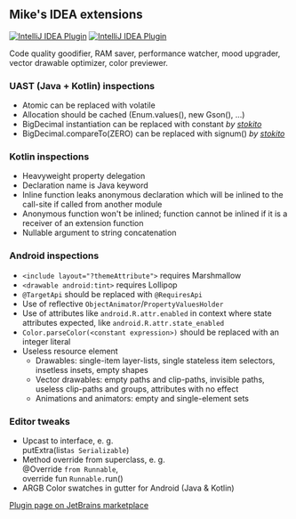 
## Mike's IDEA extensions

[![IntelliJ IDEA Plugin](https://img.shields.io/jetbrains/plugin/v/12690-mike-s-idea-extensions?label=plugin&logo=intellij-idea)](https://plugins.jetbrains.com/plugin/12690-mike-s-idea-extensions/)
[![IntelliJ IDEA Plugin](https://img.shields.io/jetbrains/plugin/d/12690-mike-s-idea-extensions?logo=intellij-idea)](https://plugins.jetbrains.com/plugin/12690-mike-s-idea-extensions/)

<!-- start plugin.xml -->

Code quality goodifier, RAM saver, performance watcher, mood upgrader, vector drawable optimizer, color previewer.

  <h3>UAST (Java + Kotlin) inspections</h3>
  <ul>
    <li>Atomic can be replaced with volatile</li>
    <li>Allocation should be cached (Enum.values(), new Gson(), ...)</li>
    <li>BigDecimal instantiation can be replaced with constant <em>by <a href="https://github.com/stokito/">stokito</a></em></li>
    <li>BigDecimal.compareTo(ZERO) can be replaced with signum() <em>by <a href="https://github.com/stokito/">stokito</a></em></li>
  </ul>

  <h3>Kotlin inspections</h3>
  <ul>
    <li>Heavyweight property delegation</li>
    <li>Declaration name is Java keyword</li>
    <li>Inline function leaks anonymous declaration which will be inlined to the call-site if called from another module</li>
    <li>Anonymous function won't be inlined;
      function cannot be inlined if it is a receiver of an extension function</li>
    <li>Nullable argument to string concatenation</li>
  </ul>

  <h3>Android inspections</h3>
  <ul>
    <li><code>&lt;include layout="?themeAttribute"&gt;</code> requires Marshmallow</li>
    <li><code>&lt;drawable android:tint&gt;</code> requires Lollipop</li>
    <li><code>@TargetApi</code> should be replaced with <code>@RequiresApi</code></li>
    <li>Use of reflective <code>ObjectAnimator</code>/<code>PropertyValuesHolder</code></li>
    <li>Use of attributes like <code>android.R.attr.enabled</code> in context where state attributes expected, like <code>android.R.attr.state_enabled</code></li>
    <li><code>Color.parseColor(&lt;constant expression&gt;)</code> should be replaced with an integer literal</li>
    <li>Useless resource element
      <ul>
        <li>Drawables: single-item layer-lists, single stateless item selectors, insetless insets, empty shapes</li>
        <li>Vector drawables: empty paths and clip-paths, invisible paths, useless clip-paths and groups, attributes with no effect</li>
        <li>Animations and animators: empty and single-element sets</li>
      </ul>
    </li>
  </ul>

  <h3>Editor tweaks</h3>
  <ul>
    <li>Upcast to interface, e. g.<br/>putExtra(list<code>as Serializable</code>)</li>
    <li>Method override from superclass, e. g.<br/>@Override <code>from Runnable</code>,<br/>override fun <code>Runnable.</code>run()</li>
    <li>ARGB Color swatches in gutter for Android (Java & Kotlin)</li>
  </ul>

<!-- end plugin.xml -->

  [Plugin page on JetBrains marketplace](https://plugins.jetbrains.com/plugin/12690-mike-s-idea-extensions)
